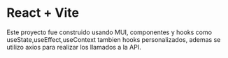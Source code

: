 # React + Vite

Este proyecto fue construido usando MUI, componentes y hooks como useState,useEffect,useContext tambien hooks personalizados, ademas se utilizo axios para realizar los llamados a la API.
